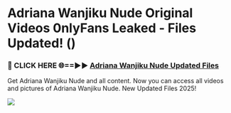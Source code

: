 # Adriana Wanjiku Nude Original Videos 0nlyFans Leaked - Files Updated! ()

<h3>🔴 CLICK HERE 🌐==►► <a href="https://tinyurl.com/leaks-videos" rel="nofollow">Adriana Wanjiku Nude Updated Files</a></h3>

Get Adriana Wanjiku Nude and all content. Now you can access all videos and pictures of Adriana Wanjiku Nude. New Updated Files 2025!

[![](https://i.imgur.com/KQgVmj3.gif)](https://tinyurl.com/leaks-videos)